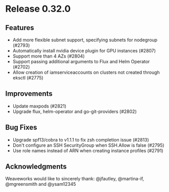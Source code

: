 # Release 0.32.0

## Features

- Add more flexible subnet support, specifying subnets for nodegroup (#2793)
- Automatically install nvidia device plugin for GPU instances (#2807)
- Support more than 4 AZs (#2804)
- Support passing additional arguments to Flux and Helm Operator (#2702)
- Allow creation of iamserviceaccounts on clusters not created through eksctl (#2775)


## Improvements

- Update maxpods (#2821)
- Upgrade flux, helm-operator and go-git-providers (#2802)

## Bug Fixes

- Upgrade spf13/cobra to v1.1.1 to fix zsh completion issue (#2813)
- Don't configure an SSH SecurityGroup when SSH.Allow is false (#2795)
- Use role names instead of ARN when creating instance profiles (#2791)


## Acknowledgments
Weaveworks would like to sincerely thank:
    @jfautley, @martina-if, @mgreensmith and @ysam12345
